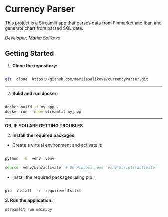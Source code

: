 
# Currency Parser


This project is a Streamlit app that parses data from Finmarket and Iban and generate chart from parsed SQL data.

*Developer: Mariia Salikova*
  

## Getting Started

  

1.  **Clone the repository:**

  

```bash

git  clone  https://github.com/mariiasalikova/currencyParser.git

```
---
2. **Bulid and run docker:**


```bash

docker build -t my_app .
docker run --name streamlit my_app

```

----

**OR, IF YOU ARE GETTING TROUBLES**

2.  **Install the required packages:**

  

- Create a virtual environment and activate it:

  

```bash

python  -m  venv  venv

source  venv/bin/activate  # On Windows, use `venv\Scripts\activate`

```  

- Install the required packages using pip:


```bash

pip  install  -r  requirements.txt

```
  

**3. Run the application:**

  
```bash
streamlit run main.py
```